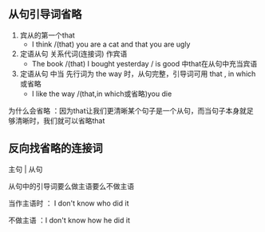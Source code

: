 ## 从句引导词省略

1. 宾从的第一个that
   - I think /(that) you  are a cat and that you are ugly
2. 定语从句 关系代词(连接词) 作宾语
   - The book /(that) I bought yesterday / is good          		中that在从句中充当宾语
3. 定语从句 中当 先行词为 the way 时，从句完整，引导词可用 that , in which或省略
   - I like the way /(that,in which或省略)you die

为什么会省略 ：因为that让我们更清晰某个句子是一个从句，而当句子本身就足够清晰时，我们就可以省略that

## 反向找省略的连接词

主句 | 从句      

从句中的引导词要么做主语要么不做主语

当作主语时 ： I don't know who did it

不做主语 ：I don't know how he did it 

